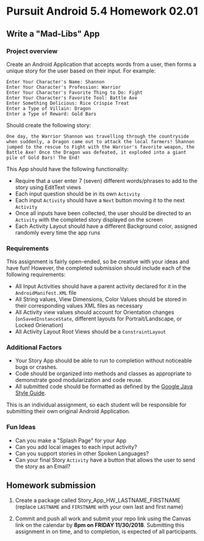 # Pursuit Android 5.4 Homework 02.01

## Write a "Mad-Libs" App

### Project overview

Create an Android Application that accepts words from a user, then forms a unique story for the user based on their input. For example:

```
Enter Your Character's Name: Shannon
Enter Your Character's Profession: Warrior
Enter Your Character's Favorite Thing to Do: Fight
Enter Your Character's Favorite Tool: Battle Axe
Enter Something Delicious: Rice Crispie Treat
Enter a Type of Villain: Dragon
Enter a Type of Reward: Gold Bars
```

Should create the following story:

```
One day, the Warrior Shannon was travelling through the countryside when suddenly, a Dragon came out to attack the local farmers! Shannon jumped to the rescue to Fight with the Warrior's favorite weapon, the Battle Axe! Once the Dragon was defeated, it exploded into a giant pile of Gold Bars! The End!
```

This App should have the following functionality:

* Require that a user enter 7 (seven) different words/phrases to add to the story using EditText views
* Each input question should be in its own `Activity`
* Each input `Activity` should have a `Next` button moving it to the next `Activity`
* Once all inputs have been collected, the user should be directed to an `Activity` with the completed story displayed on the screen
* Each Activity Layout should have a different Background color, assigned randomly every time the app runs

### Requirements

This assignment is fairly open-ended, so be creative with your ideas and have fun! However, the completed submission should include each of the following requirements:
* All Input Activities should have a parent activity declared for it in the `AndroidManifest.XML` file
* All String values, View Dimensions, Color Values should be stored in their corresponding values XML files as necessary
* All Activity view values should account for Orientation changes (`onSavedInstanceState`, different layouts for Portrait/Landscape, or Locked Orienation)
* All Activity Layout Root Views should be a `ConstraintLayout`

### Additional Factors

- Your Story App should be able to run to completion without noticeable bugs or crashes.
- Code should be organized into methods and classes as appropriate to demonstrate good modularization and code reuse.
- All submitted code should be formatted as defined by the [Google Java Style Guide](https://google.github.io/styleguide/javaguide.html).

This is an individual assignment, so each student will be responsible for submitting their own original Android Application.

### Fun Ideas 

* Can you make a "Splash Page" for your App
* Can you add local images to each input activity?
* Can you support stories in other Spoken Languages?
* Can your final Story `Activity` have a button that allows the user to send the story as an Email?

## Homework submission

1. Create a package called Story_App_HW_LASTNAME_FIRSTNAME (replace `LASTNAME` and `FIRSTNAME` with your own last and first name)

2. Commit and push all work and submit your repo link using the Canvas link on the calendar by **8pm on FRIDAY 11/30/2018**. Submitting this assignment in on time, and to completion, is expected of all participants.
